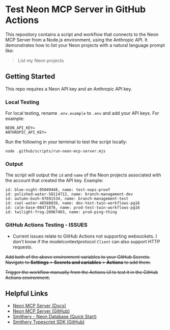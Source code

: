 # Test Neon MCP Server in GitHub Actions

This repository contains a script and workflow that connects to the Neon MCP Server from a Node.js environment, using the Anthropic API. It demonstrates how to list your Neon projects with a natural language prompt like:

> List my Neon projects

## Getting Started

This repo requires a Neon API key and an Anthropic API key.

### Local Testing

For local testing, rename `.env.example` to `.env` and add your API keys. For example:

```shell
NEON_API_KEY=
ANTHROPIC_API_KEY=
```

Run the following in your terminal to test the script locally:

```shell
node .github/scripts/run-neon-mcp-server.mjs
```

### Output

The script will output the `id` and `name` of the Neon projects associated with the account that created the API key. Example:

```shell
id: blue-night-05049448, name: test-oops-proof
id: polished-water-58114712, name: branch-management-dev
id: autumn-bush-97691534, name: branch-management-test
id: cool-water-48588839, name: dev-test-twin-workflows-pg16
id: calm-base-08471876, name: prod-test-twin-workflows-pg16
id: twilight-frog-20967403, name: prod-ping-thing
```

### GitHub Actions Testing - ISSUES

- Current issues relate to GitHub Actions not supporting websockets. I don't know if the modelcontextprotocol `Client` can also support HTTP requests.

~~Add both of the above environment variables to your GitHub Secrets. Navigate to **Settings** > **Secrets and cariables** > **Actions** to add them.~~

~~Trigger the workflow manually from the Actions UI to test it in the GitHub Actions environment.~~

## Helpful Links

- [Neon MCP Server (Docs)](https://neon.tech/guides/neon-mcp-server)
- [Neon MCP Server (GitHub)](https://github.com/neondatabase-labs/mcp-server-neon)
- [Smithery - Neon Database (Quick Start)](https://smithery.ai/server/neon/api)
- [Smithery Typescript SDK (GitHub)](https://github.com/smithery-ai/typescript-sdk)
